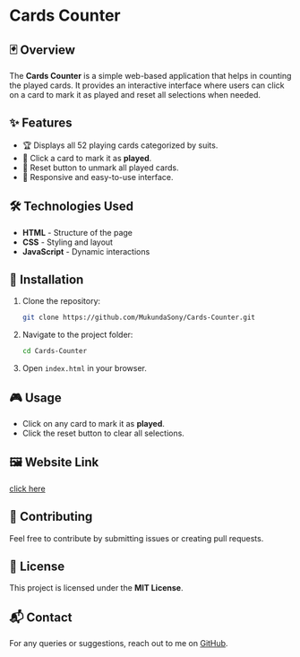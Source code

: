 # Cards Counter

## 🃏 Overview
The **Cards Counter** is a simple web-based application that helps in counting the played cards. It provides an interactive interface where users can click on a card to mark it as played and reset all selections when needed.

## ✨ Features
- 🏆 Displays all 52 playing cards categorized by suits.
- 🎯 Click a card to mark it as **played**.
- 🔄 Reset button to unmark all played cards.
- 📱 Responsive and easy-to-use interface.

## 🛠 Technologies Used
- **HTML** - Structure of the page
- **CSS** - Styling and layout
- **JavaScript** - Dynamic interactions

## 🚀 Installation
1. Clone the repository:
   ```sh
   git clone https://github.com/MukundaSony/Cards-Counter.git
   ```
2. Navigate to the project folder:
   ```sh
   cd Cards-Counter
   ```
3. Open `index.html` in your browser.

## 🎮 Usage
- Click on any card to mark it as **played**.
- Click the reset button to clear all selections.

## 🖼 Website Link
[click here](https://mukundasony.github.io/Cards-Counter/)

## 🤝 Contributing
Feel free to contribute by submitting issues or creating pull requests.

## 📜 License
This project is licensed under the **MIT License**.

## 📬 Contact
For any queries or suggestions, reach out to me on [GitHub](https://github.com/MukundaSony).

